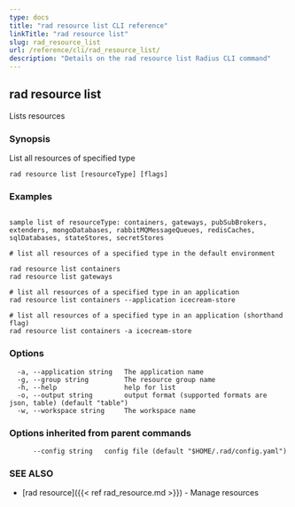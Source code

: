 ```yaml
---
type: docs
title: "rad resource list CLI reference"
linkTitle: "rad resource list"
slug: rad_resource_list
url: /reference/cli/rad_resource_list/
description: "Details on the rad resource list Radius CLI command"
---
```

## rad resource list

Lists resources

### Synopsis

List all resources of specified type

```
rad resource list [resourceType] [flags]
```

### Examples

```

sample list of resourceType: containers, gateways, pubSubBrokers, extenders, mongoDatabases, rabbitMQMessageQueues, redisCaches, sqlDatabases, stateStores, secretStores

# list all resources of a specified type in the default environment

rad resource list containers
rad resource list gateways

# list all resources of a specified type in an application
rad resource list containers --application icecream-store

# list all resources of a specified type in an application (shorthand flag)
rad resource list containers -a icecream-store

```

### Options

```
  -a, --application string   The application name
  -g, --group string         The resource group name
  -h, --help                 help for list
  -o, --output string        output format (supported formats are json, table) (default "table")
  -w, --workspace string     The workspace name
```

### Options inherited from parent commands

```
      --config string   config file (default "$HOME/.rad/config.yaml")
```

### SEE ALSO

* [rad resource]({{< ref rad_resource.md >}})	 - Manage resources

